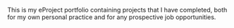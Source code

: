 This is my eProject portfolio containing projects that I have completed, both for my own personal practice and for any prospective job opportunities.
